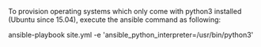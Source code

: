 To provision operating systems which only come with python3 installed (Ubuntu since 15.04),
execute the ansible command as following:

ansible-playbook site.yml -e 'ansible_python_interpreter=/usr/bin/python3'


